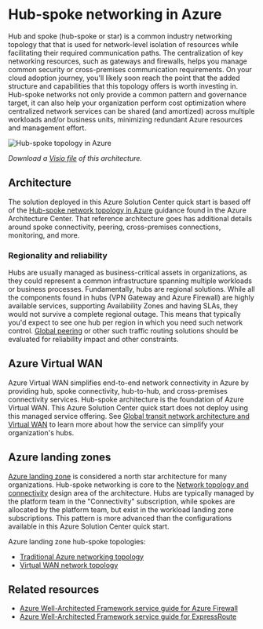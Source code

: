 # Hub-spoke networking in Azure

Hub and spoke (hub-spoke or star) is a common industry networking topology that that is used for network-level isolation of resources while facilitating their required communication paths. The centralization of key networking resources, such as gateways and firewalls, helps you manage common security or cross-premises communication requirements. On your cloud adoption journey, you'll likely soon reach the point that the added structure and capabilities that this topology offers is worth investing in. Hub-spoke networks not only provide a common pattern and governance target, it can also help your organization perform cost optimization where centralized network services can be shared (and amortized) across multiple workloads and/or business units, minimizing redundant Azure resources and management effort.

![Hub-spoke topology in Azure](https://learn.microsoft.com/azure/architecture/reference-architectures/hybrid-networking/images/hub-spoke.png)

_Download a [Visio file](https://arch-center.azureedge.net/hub-spoke-network-topology-architecture.vsdx) of this architecture._

## Architecture

The solution deployed in this Azure Solution Center quick start is based off of the [Hub-spoke network topology in Azure](https://learn.microsoft.com/azure/architecture/reference-architectures/hybrid-networking/hub-spoke) guidance found in the Azure Architecture Center. That reference architecture goes has additional details around spoke connectivity, peering, cross-premises connections, monitoring, and more.

### Regionality and reliability

Hubs are usually managed as business-critical assets in organizations, as they could represent a common infrastructure spanning multiple workloads or business processes. Fundamentally, hubs are regional solutions. While all the components found in hubs (VPN Gateway and Azure Firewall) are highly available services, supporting Availability Zones and having SLAs, they would not survive a complete regional outage. This means that typically you'd expect to see one hub per region in which you need such network control. [Global peering](https://learn.microsoft.com/azure/virtual-network/virtual-network-peering-overview) or other such traffic routing solutions should be evaluated for reliability impact and other constraints.

## Azure Virtual WAN

Azure Virtual WAN simplifies end-to-end network connectivity in Azure by providing hub, spoke connectivity, hub-to-hub, and cross-premises connectivity services. Hub-spoke architecture is the foundation of Azure Virtual WAN. This Azure Solution Center quick start does not deploy using this managed service offering. See [Global transit network architecture and Virtual WAN](https://learn.microsoft.com/azure/virtual-wan/virtual-wan-global-transit-network-architecture) to learn more about how the service can simplify your organization's hubs.

## Azure landing zones

[Azure landing zone](https://learn.microsoft.com/azure/cloud-adoption-framework/ready/landing-zone/) is considered a north star architecture for many organizations. Hub-spoke networking is core to the [Network topology and connectivity](https://learn.microsoft.com/azure/cloud-adoption-framework/ready/landing-zone/design-area/network-topology-and-connectivity) design area of the architecture. Hubs are typically managed by the platform team in the "Connectivity" subscription, while spokes are allocated by the platform team, but exist in the workload landing zone subscriptions. This pattern is more advanced than the configurations available in this Azure Solution Center quick start.

Azure landing zone hub-spoke topologies:

* [Traditional Azure networking topology](https://learn.microsoft.com/azure/cloud-adoption-framework/ready/azure-best-practices/traditional-azure-networking-topology)
* [Virtual WAN network topology](https://learn.microsoft.com/azure/cloud-adoption-framework/ready/azure-best-practices/virtual-wan-network-topology)

## Related resources

* [Azure Well-Architected Framework service guide for Azure Firewall](https://learn.microsoft.com/azure/architecture/framework/services/networking/azure-firewall)
* [Azure Well-Architected Framework service guide for ExpressRoute](https://learn.microsoft.com/azure/architecture/framework/services/networking/azure-expressroute)